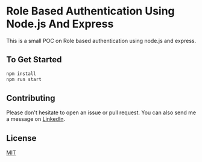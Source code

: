 # Role Based Authentication Using Node.js And Express

This is a small POC on Role based authentication using node.js and express.

## To Get Started

```bash
npm install
npm run start
```

## Contributing

Please don't hesitate to open an issue or pull request. You can also send me a message on [LinkedIn](https://www.linkedin.com/in/rutuparnarout/).

## License

[MIT](https://choosealicense.com/licenses/mit/)
